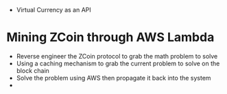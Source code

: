 + Virtual Currency as an API

# Mining ZCoin through AWS Lambda

+ Reverse engineer the ZCoin protocol to grab the math problem to solve
+ Using a caching mechanism to grab the current problem to solve on the block chain
+ Solve the problem using AWS then propagate it back into the system
+
